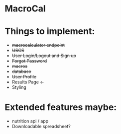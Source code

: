 # MacroCal

# Things to implement:
* ~~macrocalculator endpoint~~
* ~~USCS~~
* ~~User Login/Logout and Sign up~~
* ~~Forgot Password~~
* ~~macros~~
* ~~database~~
* ~~User Profile~~
* Results Page <-
* Styling

# Extended features maybe:
* nutrition api / app
* Downloadable spreadsheet?


